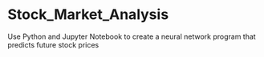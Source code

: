 # Stock_Market_Analysis
Use Python and Jupyter Notebook to create a neural network program that predicts future stock prices
